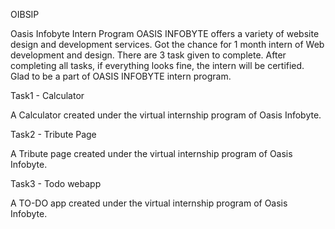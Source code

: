 OIBSIP 

Oasis Infobyte Intern Program
OASIS INFOBYTE offers a variety of website design and development services. Got the chance for 1 month intern of Web development and design. There are 3 task given to complete. After completing all tasks, if everything looks fine, the intern will be certified. Glad to be a part of OASIS INFOBYTE intern program.

Task1 - Calculator

A Calculator created under the virtual internship program of Oasis Infobyte.


Task2 - Tribute Page

A Tribute page created under the virtual internship program of Oasis Infobyte.


Task3 - Todo webapp

A TO-DO app created under the virtual internship program of Oasis Infobyte.
